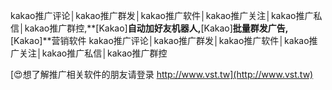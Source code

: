 kakao推广评论│kakao推广群发│kakao推广软件│kakao推广关注│kakao推广私信│kakao推广群控,**[Kakao]**自动加好友机器人,**[Kakao]**批量群发广告,**[Kakao]**营销软件
kakao推广评论│kakao推广群发│kakao推广软件│kakao推广关注│kakao推广私信│kakao推广群控

[😍想了解推广相关软件的朋友请登录 http://www.vst.tw](http://www.vst.tw)



